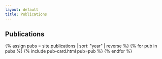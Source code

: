 ```yaml
---
layout: default
title: Publications
---
```


## Publications

<div class="cards">
{% assign pubs = site.publications | sort: "year" | reverse %}
{% for pub in pubs %}
  {% include pub-card.html pub=pub %}
{% endfor %}
</div>
